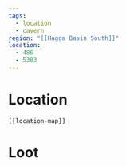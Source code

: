 ```yaml
---
tags:
  - location
  - cavern
region: "[[Hagga Basin South]]"
location:
  - 486
  - 5383
---
```

# Location
```meta-bind-embed
[[location-map]]
```
# Loot
